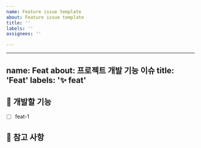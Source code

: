 ```yaml
---
name: Feature issue template
about: Feature issue template
title: ''
labels: ''
assignees: ''

---
```


---
name: Feat
about: 프로젝트 개발 기능 이슈
title: 'Feat'
labels: '✨ feat'
---

## 💎 개발할 기능

<!-- 어떤 기능을 구현할지 알려주세요. -->

- [ ] feat-1

## 📖 참고 사항

<!-- 레퍼런스, 스크린샷 등을 넣어 주세요. -->
